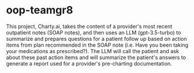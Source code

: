 # oop-teamgr8

This project, Charty.ai, takes the content of a provider's most recent outpatient notes (SOAP notes), and then uses an LLM (gpt-3.5-turbo) to summarize and prepares questions for a patient follow up based on action items from plan recommended in the SOAP note (i.e. Have you been taking your medications as prescribed?). The LLM will call the patient and ask about these past action items and will summarize the patient's answers to generate a report used for a provider's pre-charting documentation.

